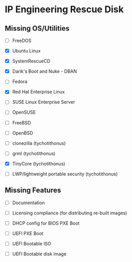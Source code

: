 
IP Engineering Rescue Disk
==========================

Missing OS/Utilities
--------------------

   - [ ] FreeDOS
   - [X] Ubuntu Linux
   - [X] SystemRescueCD
   - [X] Darik's Boot and Nuke - DBAN
   - [ ] Fedora
   - [X] Red Hat Enterprise Linux
   - [ ] SUSE Linux Enterprise Server
   - [ ] OpenSUSE
   - [ ] FreeBSD
   - [ ] OpenBSD
   - [ ] clonezilla (tychotithonus)
   - [ ] grml (tychotithonus)
   - [X] TinyCore (tychotithonus)
   - [ ] LWP/lightweight portable security (tychotithonus)


Missing Features
----------------

   - [ ] Documentation
   - [ ] Licensing compliance (for distributing re-built images)
   - [ ] DHCP config for BIOS PXE Boot
   - [ ] UEFI PXE Boot
   - [ ] UEFI Bootable ISO
   - [ ] UEFI Bootable disk image

